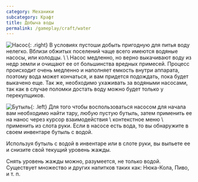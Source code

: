 ```yaml
---
category: Механики
subcategory: Крафт
title: Добыча воды
permalink: /gameplay/craft/water
---
```


![Насос](https://snag.gy/wFIvRj.jpg){: .right} В условиях пустоши добыть пригодную для питья воду нелегко. Вблизи обжитых поселений чаще всего имеются водяные насосы, или колодцы. \\
\\
Насос медленно, но верно выкачивают воду из недр земли и очищают ее от большинства вредных примесей. Процесс происходит очень медленно и наполняет емкость внутри аппарата, поэтому вода может кончаться, и вам придется подождать, пока будет выкачено еще. Так же, необходимо ухаживать за водяными насосами, так как в случае поломки достать воду можно будет только у перекупщиков.

![Бутыль](https://snag.gy/sHuMm3.jpg){: .left} Для того чтобы воспользоваться насосом для начала вам необходимо найти тару, любую пустую бутыль, затем применить ее на нанос через курсор взаимодействия \ контекстное меню \ применить из слота руки. Если в насосе есть вода, то вы обнаружите в своем инвентаре бутыль с водой.

Используя бутыль с водой в инвентаре или в слоте руки, вы выпьете ее и снизите свой текущий уровень жажды.

Снять уровень жажды можно, разумеется, не только водой. Существует множество и других напитков таких как: Нюка-Кола, Пиво, и т. п.

